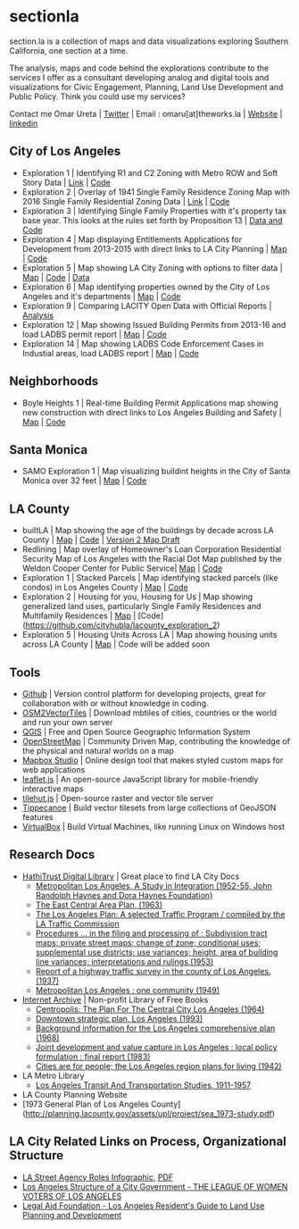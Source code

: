 # sectionla
section.la is a collection of maps and data visualizations exploring Southern California, one section at a time. 

The analysis, maps and code behind the explorations contribute to the services I offer as a consultant developing analog and digital tools and visualizations for Civic Engagement, Planning, Land Use Development and Public Policy. Think you could use my services?

Contact me Omar Ureta | [Twitter](https://twitter.com/theworksla) | Email : omaru[at]theworks.la | [Website](http://www.theworks.la/) | [linkedin](https://www.linkedin.com/in/omar-ureta-87195a55)

## City of Los Angeles
* Exploration 1 | Identifying R1 and C2 Zoning with Metro ROW and Soft Story Data | [Link](http://cityhubla.github.io/lacity_exploration_1) | [Code](https://github.com/cityhubla/lacity_exploration_1)
* Exploration 2 | Overlay of 1941 Single Family Residence Zoning Map with 2016 Single Family Residential Zoning Data | [Link](http://cityhubla.github.io/lacity_exploration_2/) | [Code](https://github.com/cityhubla/lacity_exploration_2)
* Exploration 3 | Identifying Single Family Properties with it's property tax base year. This looks at the rules set forth by Proposition 13 | [Data and Code](https://github.com/cityhubla/lacity_exploration_3)
* Exploration 4 | Map displaying Entitlements Applications for Development from 2013-2015 with direct links to LA City Planning | [Map](http://cityhubla.github.io/LA-City-Entitlements/) | [Code](https://github.com/cityhubla/LA-City-Entitlements)
* Exploration 5 | Map showing LA City Zoning with options to filter data | [Map](http://cityhubla.github.io/lacity_exploration_5/index_2.html) | [Code](https://github.com/cityhubla/lacity_exploration_5/) | [Data](https://t.co/YorkuQISjV)
* Exploration 6 | Map identifying properties owned by the City of Los Angeles and it's departments | [Map](http://cityhubla.github.io/lacityproperties/) | [Code](https://github.com/cityhubla/lacityproperties)
* Exploration 9 | Comparing LACITY Open Data with Official Reports | [Analysis](https://github.com/cityhubla/lacity_exploration_9)
* Exploration 12 | Map showing Issued Building Permits from 2013-16 and load LADBS permit report | [Map](https://cityhubla.github.io/lacity_exploration_12/#12.38/34.0644/-118.2724) | [Code](https://github.com/cityhubla/lacity_exploration_12)
* Exploration 14 | Map showing LADBS Code Enforcement Cases in Industial areas, load LADBS report | [Map](https://cityhubla.github.io/lacity_exploration_14/#13/34.0437/-118.2583) | [Code](https://github.com/cityhubla/lacity_exploration_14)

## Neighborhoods
* Boyle Heights 1 | Real-time Building Permit Applications map showing new construction with direct links to Los Angeles Building and Safety | [Map](http://cityhubla.github.io/bhmap/) | [Code](https://github.com/cityhubla/bhmap)
 
## Santa Monica
* SAMO Exploration 1 | Map visualizing buildint heights in the City of Santa Monica over 32 feet | [Map](https://cityhubla.github.io/samo_exploration_1/) | [Code](https://github.com/cityhubla/samo_exploration_1)

## LA County
* builtLA | Map showing the age of the buildings by decade across LA County | [Map](cityhubla.github.io/LA_Building_Age/) | [Code](https://github.com/cityhubla/LA_Building_Age) | [Version 2 Map Draft](http://cityhub.la/builtLA_v2/index.html)
* Redlining | Map overlay of Homeowner's Loan Corporation Residential Security Map of Los Angeles with the Racial Dot Map published by the Weldon Cooper Center for Public Service| [Map](http://cityhubla.github.io/holc_redlining/) | [Code](https://github.com/cityhubla/holc_redlining)
* Exploration 1 | Stacked Parcels | Map identifying stacked parcels (like condos) in Los Angeles County | [Map](http://cityhub.la/explorations/lacounty_1/index.html) | [Code](https://github.com/cityhubla/lacounty_exploration_1)
* Exploration 2 | Housing for you, Housing for Us | Map showing generalized land uses, particularly Single Family Residences and Multifamily Residences | [Map](https://cityhubla.github.io/lacounty_exploration_2/) | [Code] (https://github.com/cityhubla/lacounty_exploration_2)
* Exploration 5 | Housing Units Across LA | Map showing housing units across LA County | [Map](http://cityhub.la/explorations/lacounty_5/index.html) | Code will be added soon

## Tools
* [Github](http://www.github.com) | Version control platform for developing projects, great for collaboration with or without knowledge in coding. 
* [OSM2VectorTiles](http://osm2vectortiles.org/) | Download mbtiles of cities, countries or the world and run your own server
* [QGIS](http://qgis.com/) | Free and Open Source Geographic Information System
* [OpenStreetMap](http://www.openstreetmap.org/) | Community Driven Map, contributing the knowledge of the physical and natural worlds on a map
* [Mapbox Studio](https://www.mapbox.com/mapbox-studio/) | Online design tool that makes styled custom maps for web applications
* [leaflet.js](http://leafletjs.com/) | An open-source JavaScript library for mobile-friendly interactive maps
* [tilehut.js](https://github.com/b-g/tilehut) | Open-source raster and vector tile server
* [Tippecanoe](https://github.com/mapbox/tippecanoe) | Build vector tilesets from large collections of GeoJSON features
* [VirtualBox](https://www.virtualbox.org/wiki/VirtualBox) | Build Virtual Machines, like running Linux on Windows host

## Research Docs
* [HathiTrust Digital Library](https://www.hathitrust.org/) | Great place to find LA City Docs
  * [Metropolitan Los Angeles, A Study in Integration (1952-55, John Randolph Haynes and Dora Haynes Foundation)](https://catalog.hathitrust.org/Record/001150641)
  * [The East Central Area Plan, (1963)](https://catalog.hathitrust.org/Record/000342257)
  * [The Los Angeles Plan: A selected Traffic Program / compiled by the LA Traffic Commission](https://catalog.hathitrust.org/Record/100337820)
  * [Procedures ... in the filing and processing of : Subdivision tract maps; private street maps; change of zone; conditional uses; supplemental use districts; use variances; height, area of building line variances; interpretations and rulings.(1953)](https://catalog.hathitrust.org/Record/000648625)
  * [Report of a highway traffic survey in the county of Los Angeles.(1937)](https://catalog.hathitrust.org/Record/001348998)
  * [Metropolitan Los Angeles : one community (1949)](https://catalog.hathitrust.org/Record/005888678)
* [Internet Archive](https://archive.org/) | Non-profit Library of Free Books
  * [Centropolis: The Plan For The Central City Los Angeles (1964)](https://archive.org/details/CentropolisThePlanForTheCentralCityLosAngeles)
  * [Downtown strategic plan, Los Angeles (1993)](https://archive.org/details/downtownstrategi00losa)
  * [Background information for the Los Angeles comprehensive plan (1968)](https://archive.org/details/cu31924024417341)
  * [Joint development and value capture in Los Angeles : local policy formulation : final report (1983)](https://archive.org/details/jointdevelopment00sout)
  * [Cities are for people; the Los Angeles region plans for living (1942)](https://archive.org/details/citiesareforpeop00scotrich)
* LA Metro Library
  * [Los Angeles Transit And Transportation Studies, 1911-1957](https://www.metro.net/about/library/archives/visions-studies/los-angeles-transit-and-transportation-studies/)
* LA County Planning Website
 *  [1973 General Plan of Los Angeles County] (http://planning.lacounty.gov/assets/upl/project/sea_1973-study.pdf)
 
## LA City Related Links on Process, Organizational Structure
* [LA Street Agency Roles Infographic](http://164.67.121.27/files/Lewis_Center/images/Street%20Cross%20Section.jpg), [PDF](http://enterprisecommunity.org/sites/default/files/media-library/where-we-work/southern-california/TOD%20U/complete-streets-101-handout-la-street-agency-roles.pdf)
* [Los Angeles Structure of a City Government - THE LEAGUE OF WOMEN VOTERS OF LOS ANGELES](http://www.lwvlosangeles.org/files/Structure_of_a_City.pdf)
* [Legal Aid Foundation - Los Angeles Resident's Guide to Land Use Planning and Development](http://90032.org/eastern-lombardy/docs/land-use-planning-development-guide.pdf)
